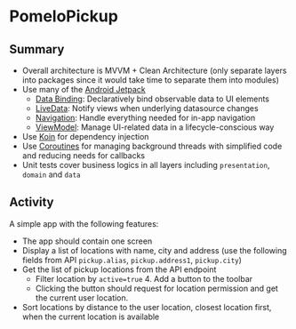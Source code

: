 # PomeloPickup

## Summary
- Overall architecture is MVVM + Clean Architecture (only separate layers into packages since it would take time to separate them into modules) 
- Use many of the [Android Jetpack](https://developer.android.com/jetpack)
  - [Data Binding](https://developer.android.com/topic/libraries/data-binding): Declaratively bind observable data to UI elements
  - [LiveData](https://developer.android.com/topic/libraries/architecture/livedata): Notify views when underlying datasource changes
  - [Navigation](https://developer.android.com/guide/navigation/): Handle everything needed for in-app navigation
  - [ViewModel](https://developer.android.com/topic/libraries/architecture/viewmodel): Manage UI-related data in a lifecycle-conscious way
- Use [Koin](https://github.com/InsertKoinIO/koin) for dependency injection
- Use [Coroutines](https://kotlinlang.org/docs/reference/coroutines-overview.html) for managing background threads with simplified code and reducing needs for callbacks
- Unit tests cover business logics in all layers including `presentation`, `domain` and `data`

## Activity
A simple app with the following features:
- The app should contain one screen
- Display a list of locations with name, city and address (use the following fields
from API `pickup.alias`, `pickup.address1`, `pickup.city`)
- Get the list of pickup locations from the API endpoint
  - Filter location by `active=true` 4. Add a button to the toolbar
  - Clicking the button should request for location permission and get the current user location.
- Sort locations by distance to the user location, closest location first, when the current location is available

